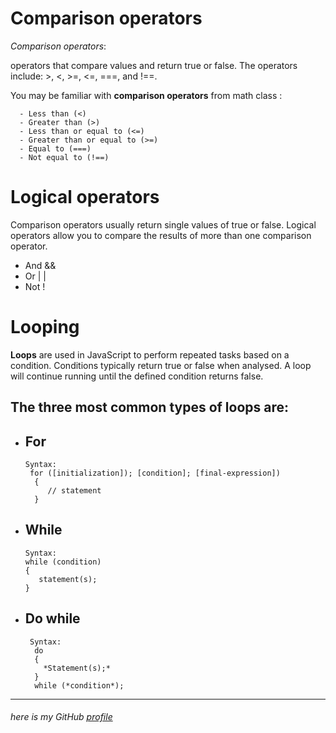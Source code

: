 # Comparison operators
_Comparison operators_:

operators that compare values and return true or false. The operators include: >, <, >=, <=,
 ===, and !==.

You may be familiar with **comparison operators** from math class :

      - Less than (<) 
      - Greater than (>) 
      - Less than or equal to (<=) 
      - Greater than or equal to (>=)
      - Equal to (===) 
      - Not equal to (!==) 



# Logical operators
Comparison operators usually return single values of true or false. Logical operators allow you to compare the results of more than one comparison operator.

- And &&
- Or  | |
- Not !



# Looping 

  **Loops**
  are used in JavaScript to perform repeated tasks based on a condition. Conditions typically return true or false when analysed. A loop will continue running until the defined condition returns false.

## The three most common types of loops are: ##

 - ## For ##
       Syntax:
        for ([initialization]); [condition]; [final-expression])
         {
            // statement
         }

 - ## While ##
       Syntax:
       while (condition)
       {
          statement(s);
       }



 - ## Do while ##
        Syntax:
         do 
         {
           *Statement(s);*
         }  
         while (*condition*);



----------
###### here is my GitHub [profile](https://github.com/ayahabuhammad/) ######
